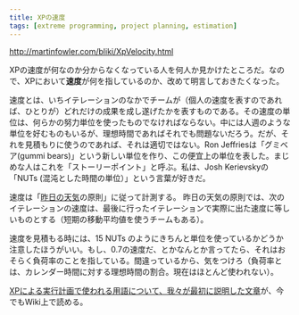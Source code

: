 ```yaml
---
title: XPの速度
tags: [extreme programming, project planning, estimation]
---
```


http://martinfowler.com/bliki/XpVelocity.html

XPの速度が何なのか分からなくなっている人を何人か見かけたところだ。なので、XPにおいて**速度**が何を指しているのか、改めて明言しておきたくなった。

速度とは、いちイテレーションのなかでチームが（個人の速度を表すのであれば、ひとりが）どれだけの成果を成し遂げたかを表すものである。その速度の単位は、何らかの努力単位を使ったものでなければならない。中には人週のような単位を好むものもいるが、理想時間であればそれでも問題ないだろう。だが、それを見積もりに使うのであれば、それは適切ではない。Ron Jeffriesは「グミベア(gummi bears)」という新しい単位を作り、この便宜上の単位を表した。まじめな人はこれを「ストーリーポイント」と呼ぶ。私は、Josh Kerievskyの「NUTs (混沌とした時間の単位）」という言葉が好きだ。

速度は「[昨日の天気](/YesterdaysWeather)の原則」に従って計測する。
昨日の天気の原則では、次のイテレーションの速度は、最後に行ったイテレーションで実際に出た速度に等しいものとする（短期の移動平均値を使うチームもある）。

速度を見積もる時には、15 NUTs のようにきちんと単位を使っているかどうか注意したほうがいい。もし、0.7の速度だ、とかなんとか言ってたら、それはおそらく負荷率のことを指している。間違っているから、気をつけろ（負荷率とは、カレンダー時間に対する理想時間の割合。現在はほとんど使われない）。

[XPによる実行計画で使われる用語について、我々が最初に説明した文章](http://c2.com/cgi/wiki?XpPlanningTerminology)が、今でもWiki上で読める。
